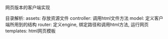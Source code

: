 网页版本的客户端实现

目录解析:
assets: 存放资源文件
controller: 调用html文件方法
model: 定义客户端所用到的结构
router: 定义engine, 绑定路径和调用html方法, 运行网页
templates: html网页模板